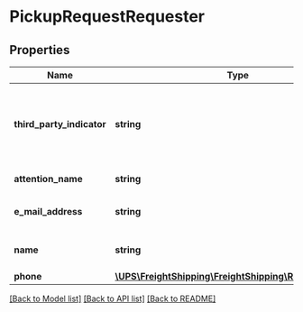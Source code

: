 # PickupRequestRequester

## Properties
Name | Type | Description | Notes
------------ | ------------- | ------------- | -------------
**third_party_indicator** | **string** | Indicates whether the requester is Consignee, Third Party, Shipper, other. | [optional] 
**attention_name** | **string** | Requester�s name. | 
**e_mail_address** | **string** | Requester�s email address. | 
**name** | **string** | Requester�s company name. | 
**phone** | [**\UPS\FreightShipping\FreightShipping\RequesterPhone**](RequesterPhone.md) |  | 

[[Back to Model list]](../../README.md#documentation-for-models) [[Back to API list]](../../README.md#documentation-for-api-endpoints) [[Back to README]](../../README.md)

